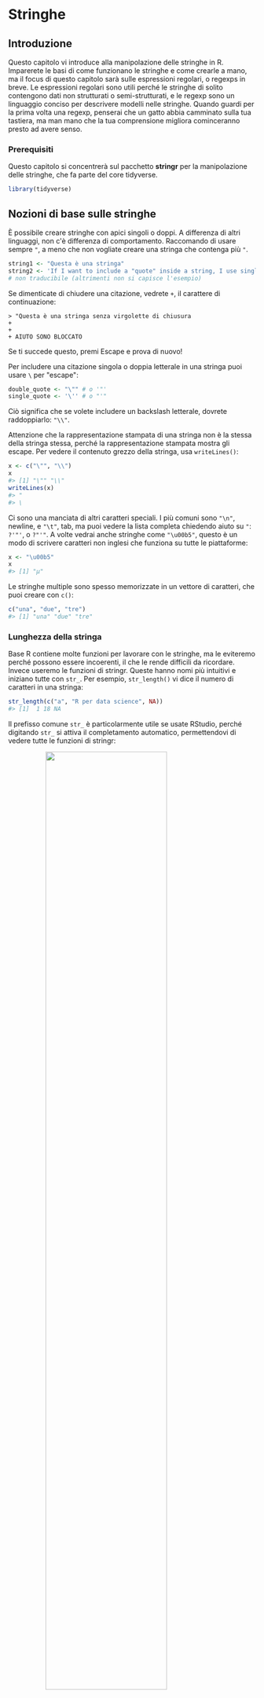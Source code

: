 # Stringhe

## Introduzione

Questo capitolo vi introduce alla manipolazione delle stringhe in R. Imparerete le basi di come funzionano le stringhe e come crearle a mano, ma il focus di questo capitolo sarà sulle espressioni regolari, o regexps in breve. Le espressioni regolari sono utili perché le stringhe di solito contengono dati non strutturati o semi-strutturati, e le regexp sono un linguaggio conciso per descrivere modelli nelle stringhe. Quando guardi per la prima volta una regexp, penserai che un gatto abbia camminato sulla tua tastiera, ma man mano che la tua comprensione migliora cominceranno presto ad avere senso.

### Prerequisiti

Questo capitolo si concentrerà sul pacchetto __stringr__ per la manipolazione delle stringhe, che fa parte del core tidyverse.


```r
library(tidyverse)
```

## Nozioni di base sulle stringhe

È possibile creare stringhe con apici singoli o doppi. A differenza di altri linguaggi, non c'è differenza di comportamento. Raccomando di usare sempre `"`, a meno che non vogliate creare una stringa che contenga più `"`.


```r
string1 <- "Questa è una stringa"
string2 <- 'If I want to include a "quote" inside a string, I use single quotes' 
# non traducibile (altrimenti non si capisce l'esempio)
```

Se dimenticate di chiudere una citazione, vedrete `+`, il carattere di continuazione:

```
> "Questa è una stringa senza virgolette di chiusura
+ 
+ 
+ AIUTO SONO BLOCCATO
```

Se ti succede questo, premi Escape e prova di nuovo!

Per includere una citazione singola o doppia letterale in una stringa puoi usare `\` per "escape":


```r
double_quote <- "\"" # o '"'
single_quote <- '\'' # o "'"
```

Ciò significa che se volete includere un backslash letterale, dovrete raddoppiarlo: `"\\"`.

Attenzione che la rappresentazione stampata di una stringa non è la stessa della stringa stessa, perché la rappresentazione stampata mostra gli escape. Per vedere il contenuto grezzo della stringa, usa `writeLines()`:


```r
x <- c("\"", "\\")
x
#> [1] "\"" "\\"
writeLines(x)
#> "
#> \
```

Ci sono una manciata di altri caratteri speciali. I più comuni sono `"\n"`, newline, e `"\t"`, tab, ma puoi vedere la lista completa chiedendo aiuto su `"`: `?'"'`, o `?"'"`. A volte vedrai anche stringhe come `"\u00b5"`, questo è un modo di scrivere caratteri non inglesi che funziona su tutte le piattaforme:


```r
x <- "\u00b5"
x
#> [1] "µ"
```

Le stringhe multiple sono spesso memorizzate in un vettore di caratteri, che puoi creare con `c()`:


```r
c("una", "due", "tre")
#> [1] "una" "due" "tre"
```

### Lunghezza della stringa

Base R contiene molte funzioni per lavorare con le stringhe, ma le eviteremo perché possono essere incoerenti, il che le rende difficili da ricordare. Invece useremo le funzioni di stringr. Queste hanno nomi più intuitivi e iniziano tutte con `str_`. Per esempio, `str_length()` vi dice il numero di caratteri in una stringa:


```r
str_length(c("a", "R per data science", NA))
#> [1]  1 18 NA
```

Il prefisso comune `str_` è particolarmente utile se usate RStudio, perché digitando `str_` si attiva il completamento automatico, permettendovi di vedere tutte le funzioni di stringr:

<img src="screenshots/stringr-autocomplete.png" width="70%" style="display: block; margin: auto;" />

### Combinazione di stringhe

Per combinare due o più stringhe, usate `str_c()`:


```r
str_c("x", "y")
#> [1] "xy"
str_c("x", "y", "z")
#> [1] "xyz"
```

Usa l'argomento `sep` per controllare come sono separati:


```r
str_c("x", "y", sep = ", ")
#> [1] "x, y"
```

Come molte altre funzioni in R, i valori mancanti sono contagiosi. Se volete stamparli come `"NA"`, usate `str_replace_na()`:


```r
x <- c("abc", NA)
str_c("|-", x, "-|")
#> [1] "|-abc-|" NA
str_c("|-", str_replace_na(x), "-|")
#> [1] "|-abc-|" "|-NA-|"
```

Come mostrato sopra, `str_c()` è vettorializzata, e ricicla automaticamente i vettori più corti alla stessa lunghezza del più lungo:


```r
str_c("prefix-", c("a", "b", "c"), "-suffix")
#> [1] "prefix-a-suffix" "prefix-b-suffix" "prefix-c-suffix"
```

Gli oggetti di lunghezza 0 vengono eliminati silenziosamente. Questo è particolarmente utile insieme a `if`:


```r
name <- "Hadley"
time_of_day <- "morning"
birthday <- FALSE

str_c(
  "Good ", time_of_day, " ", name,
  if (birthday) " and HAPPY BIRTHDAY",
  "."
)
#> [1] "Good morning Hadley."
```

Per far collassare un vettore di stringhe in una singola stringa, usate `collapse`:


```r
str_c(c("x", "y", "z"), collapse = ", ")
#> [1] "x, y, z"
```

### Sottoscrizione di stringhe

Potete estrarre parti di una stringa usando `str_sub()`. Oltre alla stringa, `str_sub()` prende gli argomenti `start` e `end` che danno la posizione (inclusa) della sottostringa:


```r
x <- c("Apple", "Banana", "Pear")
str_sub(x, 1, 3)
#> [1] "App" "Ban" "Pea"
# i numeri negativi contano all'indietro dalla fine
str_sub(x, -3, -1)
#> [1] "ple" "ana" "ear"
```

Si noti che `str_sub()` non fallirà se la stringa è troppo corta: semplicemente restituirà il più possibile:


```r
str_sub("a", 1, 5)
#> [1] "a"
```

Potete anche usare la forma di assegnazione di `str_sub()` per modificare le stringhe:


```r
str_sub(x, 1, 1) <- str_to_lower(str_sub(x, 1, 1))
x
#> [1] "apple"  "banana" "pear"
```

### Locale

Sopra ho usato `str_to_lower()` per cambiare il testo in minuscolo. Puoi anche usare `str_to_upper()` o `str_to_title()`. Tuttavia, cambiare le maiuscole è più complicato di quanto possa sembrare a prima vista, perché lingue diverse hanno regole diverse per cambiare le maiuscole. Puoi scegliere quale insieme di regole usare specificando un locale:


```r
# Il turco ha due "i": con e senza punto, e ha una regola diversa per la loro capitalizzazione:
str_to_upper(c("i", "ı"))
#> [1] "I" "I"
str_to_upper(c("i", "ı"), locale = "tr")
#> [1] "İ" "I"
```

Il locale è specificato come codice di lingua ISO 639, che è un'abbreviazione di due o tre lettere. Se non conosci già il codice della tua lingua, [Wikipedia](https://en.wikipedia.org/wiki/List_of_ISO_639-1_codes) ha una buona lista. Se lasciate vuoto il locale, verrà usato il locale corrente, come fornito dal vostro sistema operativo.

Un'altra importante operazione che è influenzata dal locale è l'ordinamento. Le funzioni di base R `order()` e `sort()` ordinano le stringhe usando il locale corrente. Se volete un comportamento robusto su diversi computer, potreste voler usare `str_sort()` e `str_order()` che prendono un argomento aggiuntivo `locale`:


```r
x <- c("apple", "eggplant", "banana")

str_sort(x, locale = "en")  # English
#> [1] "apple"    "banana"   "eggplant"

str_sort(x, locale = "haw") # Hawaiian
#> [1] "apple"    "eggplant" "banana"
```

### Esercizi

1.  Nel codice che non usa stringr, vedrete spesso `paste()` e `paste0()`.
    Qual è la differenza tra le due funzioni? A quale funzione di stringr sono
    sono equivalenti? In che modo le funzioni differiscono nella gestione di 
    `NA`?
    
1.  Con parole tue, descrivi la differenza tra gli argomenti `sep` e `collapse
    di `str_c()`.

1.  Usate `str_length()` e `str_sub()` per estrarre il carattere centrale da 
    una stringa. Cosa farete se la stringa ha un numero pari di caratteri?

1.  Cosa fa `str_wrap()`? Quando potreste volerlo usare?

1.  Cosa fa `str_trim()`? Qual è l'opposto di `str_trim()`?

1.  Scrivi una funzione che trasformi (per esempio) un vettore `c("a", "b", "c")` in 
    la stringa `a, b, e c``. Pensa attentamente a cosa dovrebbe fare se
    dato un vettore di lunghezza 0, 1, o 2.

## Corrispondenza di schemi con le espressioni regolari

Le espressioni regolari sono un linguaggio molto conciso che permette di descrivere schemi nelle stringhe. Ci vuole un po' di tempo per capirle, ma una volta che le avete capite, le troverete estremamente utili. 

Per imparare le espressioni regolari, useremo `str_view()` e `str_view_all()`. Queste funzioni prendono un vettore di caratteri e un'espressione regolare, e vi mostrano come corrispondono. Inizieremo con espressioni regolari molto semplici e poi gradualmente diventeremo sempre più complicati. Una volta che hai imparato la corrispondenza dei pattern, imparerai come applicare queste idee con varie funzioni di stringr.

### Corrispondenze di base

I pattern più semplici corrispondono a stringhe esatte:


```r
x <- c("apple", "banana", "pear")
str_view(x, "an")
```

```{=html}
<div id="htmlwidget-ac96cb3ee4656e2e9ec3" style="width:960px;height:100%;" class="str_view html-widget"></div>
<script type="application/json" data-for="htmlwidget-ac96cb3ee4656e2e9ec3">{"x":{"html":"<ul>\n  <li>apple<\/li>\n  <li>b<span class='match'>an<\/span>ana<\/li>\n  <li>pear<\/li>\n<\/ul>"},"evals":[],"jsHooks":[]}</script>
```

Il passo successivo in termini di complessità è `.`, che corrisponde a qualsiasi carattere (eccetto un newline):


```r
str_view(x, ".a.")
```

```{=html}
<div id="htmlwidget-e5c8c404fe174e4c81bd" style="width:960px;height:100%;" class="str_view html-widget"></div>
<script type="application/json" data-for="htmlwidget-e5c8c404fe174e4c81bd">{"x":{"html":"<ul>\n  <li>apple<\/li>\n  <li><span class='match'>ban<\/span>ana<\/li>\n  <li>p<span class='match'>ear<\/span><\/li>\n<\/ul>"},"evals":[],"jsHooks":[]}</script>
```

But if "`.`" matches any character, how do you match the character "`.`"? You need to use an "escape" to tell the regular expression you want to match it exactly, not use its special behaviour. Like strings, regexps use the backslash, `\`, to escape special behaviour. So to match an `.`, you need the regexp `\.`. Unfortunately this creates a problem. We use strings to represent regular expressions, and `\` is also used as an escape symbol in strings. So to create the regular expression `\.` we need the string `"\\."`. `


```r
# Per creare l'espressione regolare, abbiamo bisogno di \
dot <- "\\."

# Ma l'espressione stessa ne contiene solo uno:
writeLines(dot)
#> \.

# E questo dice a R di cercare un esplicito .
str_view(c("abc", "a.c", "bef"), "a\\.c")
```

```{=html}
<div id="htmlwidget-ac96cb3ee4656e2e9ec3" style="width:960px;height:100%;" class="str_view html-widget"></div>
<script type="application/json" data-for="htmlwidget-ac96cb3ee4656e2e9ec3">{"x":{"html":"<ul>\n  <li>abc<\/li>\n  <li><span class='match'>a.c<\/span><\/li>\n  <li>bef<\/li>\n<\/ul>"},"evals":[],"jsHooks":[]}</script>
```

Se `\` è usato come carattere di escape nelle espressioni regolari, come si fa a far corrispondere un letterale `\`? Beh, devi fare l'escape, creando l'espressione regolare `\\`. Per creare questa espressione regolare, hai bisogno di usare una stringa, che deve anche fare l'escape di `\`. Questo significa che per far corrispondere un letterale `\` hai bisogno di scrivere `"\\\\"` --- hai bisogno di quattro backslash per corrispondere a uno!


```r
x <- "a\\b"
writeLines(x)
#> a\b

str_view(x, "\\\\")
```

```{=html}
<div id="htmlwidget-febe03efa1a2d8d52a86" style="width:960px;height:100%;" class="str_view html-widget"></div>
<script type="application/json" data-for="htmlwidget-febe03efa1a2d8d52a86">{"x":{"html":"<ul>\n  <li>a<span class='match'>\\<\/span>b<\/li>\n<\/ul>"},"evals":[],"jsHooks":[]}</script>
```

In questo libro, scriverò l'espressione regolare come "\" e le stringhe che rappresentano l'espressione regolare come "\".

#### Esercizi

1.  Spiega perché ognuna di queste stringhe non corrisponde a un'espressione regolare: `\`: `"\"`, `"\\"`, `"\\\"`.

1.  Come faresti a far corrispondere la sequenza `"'\`?

1.  A quali schemi corrisponderà l'espressione regolare  `\..\..\..` ? 
    Come la rappresenteresti come stringa?

### Ancore

Per default, le espressioni regolari corrispondono a qualsiasi parte di una stringa. E' spesso utile _ancorare_ l'espressione regolare in modo che corrisponda all'inizio o alla fine della stringa. Puoi usare:

* `^` per far corrispondere l'inizio della stringa.
* `$` per corrispondere alla fine della stringa.


```r
x <- c("apple", "banana", "pear")
str_view(x, "^a")
```

```{=html}
<div id="htmlwidget-1fb4450895fe099f74a1" style="width:960px;height:100%;" class="str_view html-widget"></div>
<script type="application/json" data-for="htmlwidget-1fb4450895fe099f74a1">{"x":{"html":"<ul>\n  <li><span class='match'>a<\/span>pple<\/li>\n  <li>banana<\/li>\n  <li>pear<\/li>\n<\/ul>"},"evals":[],"jsHooks":[]}</script>
str_view(x, "a$")
```

```{=html}
<div id="htmlwidget-10b3b7155e8045a1b2ad" style="width:960px;height:100%;" class="str_view html-widget"></div>
<script type="application/json" data-for="htmlwidget-10b3b7155e8045a1b2ad">{"x":{"html":"<ul>\n  <li>apple<\/li>\n  <li>banan<span class='match'>a<\/span><\/li>\n  <li>pear<\/li>\n<\/ul>"},"evals":[],"jsHooks":[]}</script>
```

Per ricordare quale sia, provate questo mnemonico che ho imparato da [Evan Misshula](https://twitter.com/emisshula/status/323863393167613953): se iniziate con power (`^`), finite con money (`$`).

Per forzare un'espressione regolare a corrispondere solo ad una stringa completa, ancorala con entrambi `^` e `$`:


```r
x <- c("apple pie", "apple", "apple cake")
str_view(x, "apple")
```

```{=html}
<div id="htmlwidget-4018eef1a407a0df6b52" style="width:960px;height:100%;" class="str_view html-widget"></div>
<script type="application/json" data-for="htmlwidget-4018eef1a407a0df6b52">{"x":{"html":"<ul>\n  <li><span class='match'>apple<\/span> pie<\/li>\n  <li><span class='match'>apple<\/span><\/li>\n  <li><span class='match'>apple<\/span> cake<\/li>\n<\/ul>"},"evals":[],"jsHooks":[]}</script>
str_view(x, "^apple$")
```

```{=html}
<div id="htmlwidget-5b1b2f4ad92281566982" style="width:960px;height:100%;" class="str_view html-widget"></div>
<script type="application/json" data-for="htmlwidget-5b1b2f4ad92281566982">{"x":{"html":"<ul>\n  <li>apple pie<\/li>\n  <li><span class='match'>apple<\/span><\/li>\n  <li>apple cake<\/li>\n<\/ul>"},"evals":[],"jsHooks":[]}</script>
```

Potete anche abbinare il confine tra le parole con `\b`. Non lo uso spesso in R, ma a volte lo uso quando faccio una ricerca in RStudio quando voglio trovare il nome di una funzione che è un componente di altre funzioni. Per esempio, cercherò `\bsum\b` per evitare di abbinare `summarise`, `summary`, `rowsum` e così via.

#### Esercizi

1.  Come faresti ad abbinare la stringa letterale `"$^$"`?

1.  Dato il corpus di parole comuni in `stringr::words`, create espressioni regolari
    espressioni regolari che trovino tutte le parole che:
    
    1. Inizia con "y".
    1.  Finisce con "x".
    1. Sono esattamente tre lettere. (Non barare usando `str_length()`!)
    1. Hanno sette o più lettere.

    Poiché questa lista è lunga, potresti voler usare l'argomento `match` a
    `str_view()` per mostrare solo le parole corrispondenti o non corrispondenti.

### Classi di caratteri e alternative

Ci sono un certo numero di modelli speciali che corrispondono a più di un carattere. Hai già visto `.`, che corrisponde a qualsiasi carattere a parte un newline. Ci sono altri quattro utili strumenti:

* `\d`: corrisponde a qualsiasi cifra.
* `\s`: corrisponde a qualsiasi spazio bianco (es. spazio, tabulazione, newline).
* `[abc]`: corrisponde ad a, b, o c.
* `[^abc]`: corrisponde a qualsiasi cosa tranne a, b, o c.

Ricorda, per creare un'espressione regolare che contenga `\d` o `\s`, dovrai fare l'escape del `\d` per la stringa, quindi digiterai `"\\d"` o `"\\s"`.

Una classe di caratteri contenente un singolo carattere è una buona alternativa alle escape di backslash quando vuoi includere un singolo metacarattere in una regex. Molte persone lo trovano più leggibile.


```r
# Cerca un carattere letterale che normalmente ha un significato speciale in una regex
str_view(c("abc", "a.c", "a*c", "a c"), "a[.]c")
```

```{=html}
<div id="htmlwidget-e5c8c404fe174e4c81bd" style="width:960px;height:100%;" class="str_view html-widget"></div>
<script type="application/json" data-for="htmlwidget-e5c8c404fe174e4c81bd">{"x":{"html":"<ul>\n  <li>abc<\/li>\n  <li><span class='match'>a.c<\/span><\/li>\n  <li>a*c<\/li>\n  <li>a c<\/li>\n<\/ul>"},"evals":[],"jsHooks":[]}</script>
str_view(c("abc", "a.c", "a*c", "a c"), ".[*]c")
```

```{=html}
<div id="htmlwidget-36aa3d2a04d42bbc2145" style="width:960px;height:100%;" class="str_view html-widget"></div>
<script type="application/json" data-for="htmlwidget-36aa3d2a04d42bbc2145">{"x":{"html":"<ul>\n  <li>abc<\/li>\n  <li>a.c<\/li>\n  <li><span class='match'>a*c<\/span><\/li>\n  <li>a c<\/li>\n<\/ul>"},"evals":[],"jsHooks":[]}</script>
str_view(c("abc", "a.c", "a*c", "a c"), "a[ ]")
```

```{=html}
<div id="htmlwidget-febe03efa1a2d8d52a86" style="width:960px;height:100%;" class="str_view html-widget"></div>
<script type="application/json" data-for="htmlwidget-febe03efa1a2d8d52a86">{"x":{"html":"<ul>\n  <li>abc<\/li>\n  <li>a.c<\/li>\n  <li>a*c<\/li>\n  <li><span class='match'>a <\/span>c<\/li>\n<\/ul>"},"evals":[],"jsHooks":[]}</script>
```

Questo funziona per la maggior parte (ma non per tutti) i metacaratteri regex: `$` `.` `|` `?` `*` `+` `(` `)` `[` `{`. Sfortunatamente, alcuni caratteri hanno un significato speciale anche all'interno di una classe di caratteri e devono essere gestiti con escape di backslash: `]` `\` `^` e `-`.

Puoi usare _alternation_ per scegliere tra uno o più schemi alternativi. Per esempio, `abc|d..f` corrisponderà sia a '"abc"', sia a `"deaf"`. Nota che la precedenza per `|` è bassa, così che `abc|xyz`` corrisponde a `abc` o `xyz`, non a `abcyz` o `abxyz`. Come con le espressioni matematiche, se la precedenza dovesse confondere, usate le parentesi per rendere chiaro ciò che volete:


```r
str_view(c("grey", "gray"), "gr(e|a)y")
```

```{=html}
<div id="htmlwidget-72cbf064100ce560a04c" style="width:960px;height:100%;" class="str_view html-widget"></div>
<script type="application/json" data-for="htmlwidget-72cbf064100ce560a04c">{"x":{"html":"<ul>\n  <li><span class='match'>grey<\/span><\/li>\n  <li><span class='match'>gray<\/span><\/li>\n<\/ul>"},"evals":[],"jsHooks":[]}</script>
```

#### Esercizi

1.  Creare espressioni regolari per trovare tutte le parole che:

    1. Inizia con una vocale.

    1. 2. Che contengono solo consonanti. (Suggerimento: pensare di abbinare 
       "non" vocali).

    1. Finiscono con `ed`, ma non con `eed`.
    
    1. Termina con `ing` o `ise`.
    
1.  Verificare empiricamente la regola "i prima di e tranne dopo c".

1.  La "q" è sempre seguita da una "u"?

1.  Scrivi un'espressione regolare che corrisponda ad una parola se è probabilmente scritta
    in inglese britannico e non in inglese americano.

1.  Crea un'espressione regolare che corrisponda ai numeri di telefono come comunemente
    scritto nel tuo paese.

### Ripetizione

Il prossimo passo in termini di potenza coinvolge il controllo di quante volte un pattern corrisponde:

* `?`: 0 o 1
* `+`: 1 o più
* `*`: 0 o più


```r
x <- "1888 è l'anno più lungo in numeri romani: MDCCCLXXXVIII"
str_view(x, "CC?")
```

```{=html}
<div id="htmlwidget-1fb4450895fe099f74a1" style="width:960px;height:100%;" class="str_view html-widget"></div>
<script type="application/json" data-for="htmlwidget-1fb4450895fe099f74a1">{"x":{"html":"<ul>\n  <li>1888 è l'anno più lungo in numeri romani: MD<span class='match'>CC<\/span>CLXXXVIII<\/li>\n<\/ul>"},"evals":[],"jsHooks":[]}</script>
str_view(x, "CC+")
```

```{=html}
<div id="htmlwidget-10b3b7155e8045a1b2ad" style="width:960px;height:100%;" class="str_view html-widget"></div>
<script type="application/json" data-for="htmlwidget-10b3b7155e8045a1b2ad">{"x":{"html":"<ul>\n  <li>1888 è l'anno più lungo in numeri romani: MD<span class='match'>CCC<\/span>LXXXVIII<\/li>\n<\/ul>"},"evals":[],"jsHooks":[]}</script>
str_view(x, 'C[LX]+')
```

```{=html}
<div id="htmlwidget-4018eef1a407a0df6b52" style="width:960px;height:100%;" class="str_view html-widget"></div>
<script type="application/json" data-for="htmlwidget-4018eef1a407a0df6b52">{"x":{"html":"<ul>\n  <li>1888 è l'anno più lungo in numeri romani: MDCC<span class='match'>CLXXX<\/span>VIII<\/li>\n<\/ul>"},"evals":[],"jsHooks":[]}</script>
```

Notate che la precedenza di questi operatori è alta, quindi potete scrivere: `colou?r` per abbinare sia l'ortografia americana che quella britannica. Ciò significa che la maggior parte degli usi avrà bisogno di parentesi, come `bana(na)+`.

Puoi anche specificare il numero di corrispondenze in modo preciso:

* `{n}`: esattamente n
* `{n,}`: n o più
* `{,m}`: al massimo m
* `{n,m}`: tra n e m


```r
str_view(x, "C{2}")
```

```{=html}
<div id="htmlwidget-28515d92cb327f90c9eb" style="width:960px;height:100%;" class="str_view html-widget"></div>
<script type="application/json" data-for="htmlwidget-28515d92cb327f90c9eb">{"x":{"html":"<ul>\n  <li>1888 is the longest year in Roman numerals: MD<span class='match'>CC<\/span>CLXXXVIII<\/li>\n<\/ul>"},"evals":[],"jsHooks":[]}</script>
str_view(x, "C{2,}")
```

```{=html}
<div id="htmlwidget-0caf26d4e3c00206b0c5" style="width:960px;height:100%;" class="str_view html-widget"></div>
<script type="application/json" data-for="htmlwidget-0caf26d4e3c00206b0c5">{"x":{"html":"<ul>\n  <li>1888 is the longest year in Roman numerals: MD<span class='match'>CCC<\/span>LXXXVIII<\/li>\n<\/ul>"},"evals":[],"jsHooks":[]}</script>
str_view(x, "C{2,3}")
```

```{=html}
<div id="htmlwidget-da0b268a2927f570ebf3" style="width:960px;height:100%;" class="str_view html-widget"></div>
<script type="application/json" data-for="htmlwidget-da0b268a2927f570ebf3">{"x":{"html":"<ul>\n  <li>1888 is the longest year in Roman numerals: MD<span class='match'>CCC<\/span>LXXXVIII<\/li>\n<\/ul>"},"evals":[],"jsHooks":[]}</script>
```

Per default queste corrispondenze sono "avide": corrisponderanno alla stringa più lunga possibile. Potete renderle "pigre", facendo corrispondere la stringa più corta possibile mettendo un `?` dopo di esse. Questa è una caratteristica avanzata delle espressioni regolari, ma è utile sapere che esiste:


```r
str_view(x, 'C{2,3}?')
```

```{=html}
<div id="htmlwidget-0ed12bb554391c49c2e3" style="width:960px;height:100%;" class="str_view html-widget"></div>
<script type="application/json" data-for="htmlwidget-0ed12bb554391c49c2e3">{"x":{"html":"<ul>\n  <li>1888 is the longest year in Roman numerals: MD<span class='match'>CC<\/span>CLXXXVIII<\/li>\n<\/ul>"},"evals":[],"jsHooks":[]}</script>
str_view(x, 'C[LX]+?')
```

```{=html}
<div id="htmlwidget-ec658d41f8c4f2d124e9" style="width:960px;height:100%;" class="str_view html-widget"></div>
<script type="application/json" data-for="htmlwidget-ec658d41f8c4f2d124e9">{"x":{"html":"<ul>\n  <li>1888 is the longest year in Roman numerals: MDCC<span class='match'>CL<\/span>XXXVIII<\/li>\n<\/ul>"},"evals":[],"jsHooks":[]}</script>
```

#### Esercizi

1.  Descrivi gli equivalenti di `?`, `+`, `*` in forma `{m,n}`.

1.  Descrivi a parole a cosa corrispondono queste espressioni regolari:
    (leggi attentamente per vedere se sto usando un'espressione regolare o una stringa che definisce un'espressione regolare).
    che definisce un'espressione regolare).

    1. `^.*$`
    1. `"\\{.+\\}"`
    1. 1. "4" - "2" - "2
    1. `"\\\\{4}"`

1.  Creare espressioni regolari per trovare tutte le parole che:

    1. Iniziano con tre consonanti.
    1. 2. Hanno tre o più vocali in fila.
    1. Avere due o più coppie vocale-consonante in fila.

1.  Risolvi i cruciverba regexp per principianti su
    <https://regexcrossword.com/challenges/beginner>.

### Raggruppamento e backreferences

Prima hai imparato a conoscere le parentesi come un modo per disambiguare espressioni complesse. Le parentesi creano anche un gruppo di cattura _numerato_ (numero 1, 2 ecc.). Un gruppo di cattura memorizza _la parte di stringa_ a cui corrisponde la parte dell'espressione regolare all'interno delle parentesi. Si può fare riferimento allo stesso testo precedentemente trovato da un gruppo di cattura con _backreferences_, come ``1`, ``2`` ecc. Per esempio, la seguente espressione regolare trova tutti i frutti che hanno una coppia di lettere ripetute.


```r
str_view(fruit, "(..)\\1", match = TRUE)
```

```{=html}
<div id="htmlwidget-6b83523733b890d61edc" style="width:960px;height:100%;" class="str_view html-widget"></div>
<script type="application/json" data-for="htmlwidget-6b83523733b890d61edc">{"x":{"html":"<ul>\n  <li>b<span class='match'>anan<\/span>a<\/li>\n  <li><span class='match'>coco<\/span>nut<\/li>\n  <li><span class='match'>cucu<\/span>mber<\/li>\n  <li><span class='match'>juju<\/span>be<\/li>\n  <li><span class='match'>papa<\/span>ya<\/li>\n  <li>s<span class='match'>alal<\/span> berry<\/li>\n<\/ul>"},"evals":[],"jsHooks":[]}</script>
```

(A breve, vedrete anche come sono utili insieme a `str_match()`.)

#### Esercizi

1.  Descrivete, a parole, a cosa corrispondono queste espressioni:

    1. `(.)\1\1`
    1. `"(.)(.)\\2\\1"`
    1. `(..)\1`
    1. `"(.).\\1.\\1"`
    1. `"(.)(.)(.).*\\3\\2\\1"`

1.  Costruire espressioni regolari per far corrispondere parole che:

    1. Iniziano e finiscono con lo stesso carattere.
    
    1. 2. Contengono una coppia di lettere ripetute
       (es. "church" contiene "ch" ripetuto due volte).
    
    1. Contiene una lettera ripetuta in almeno tre punti
       (es. "eleven" contiene tre "e").

## Strumenti

Ora che avete imparato le basi delle espressioni regolari, è il momento di imparare come applicarle ai problemi reali. In questa sezione imparerete una vasta gamma di funzioni di stringr che vi permettono di:

* Determinare quali stringhe corrispondono ad uno schema.
* Trovare le posizioni delle corrispondenze.
* Estrarre il contenuto delle corrispondenze.
* Sostituire le corrispondenze con nuovi valori.
* Dividere una stringa sulla base di una corrispondenza.

Una parola di cautela prima di continuare: poiché le espressioni regolari sono così potenti, è facile provare a risolvere ogni problema con una singola espressione regolare. Nelle parole di Jamie Zawinski:

> Alcune persone, di fronte ad un problema pensano: "Lo so, userò le espressioni regolari". Ora hanno due problemi. 

Come racconto ammonitore, guardate questa espressione regolare che controlla se un indirizzo email è valido:

```
(?:(?:\r\n)?[ \t])*(?:(?:(?:[^()<>@,;:\\".\[\] \000-\031]+(?:(?:(?:\r\n)?[ \t]
)+|\Z|(?=[\["()<>@,;:\\".\[\]]))|"(?:[^\"\r\\]|\\.|(?:(?:\r\n)?[ \t]))*"(?:(?:
\r\n)?[ \t])*)(?:\.(?:(?:\r\n)?[ \t])*(?:[^()<>@,;:\\".\[\] \000-\031]+(?:(?:(
?:\r\n)?[ \t])+|\Z|(?=[\["()<>@,;:\\".\[\]]))|"(?:[^\"\r\\]|\\.|(?:(?:\r\n)?[ 
\t]))*"(?:(?:\r\n)?[ \t])*))*@(?:(?:\r\n)?[ \t])*(?:[^()<>@,;:\\".\[\] \000-\0
31]+(?:(?:(?:\r\n)?[ \t])+|\Z|(?=[\["()<>@,;:\\".\[\]]))|\[([^\[\]\r\\]|\\.)*\
](?:(?:\r\n)?[ \t])*)(?:\.(?:(?:\r\n)?[ \t])*(?:[^()<>@,;:\\".\[\] \000-\031]+
(?:(?:(?:\r\n)?[ \t])+|\Z|(?=[\["()<>@,;:\\".\[\]]))|\[([^\[\]\r\\]|\\.)*\](?:
(?:\r\n)?[ \t])*))*|(?:[^()<>@,;:\\".\[\] \000-\031]+(?:(?:(?:\r\n)?[ \t])+|\Z
|(?=[\["()<>@,;:\\".\[\]]))|"(?:[^\"\r\\]|\\.|(?:(?:\r\n)?[ \t]))*"(?:(?:\r\n)
?[ \t])*)*\<(?:(?:\r\n)?[ \t])*(?:@(?:[^()<>@,;:\\".\[\] \000-\031]+(?:(?:(?:\
r\n)?[ \t])+|\Z|(?=[\["()<>@,;:\\".\[\]]))|\[([^\[\]\r\\]|\\.)*\](?:(?:\r\n)?[
 \t])*)(?:\.(?:(?:\r\n)?[ \t])*(?:[^()<>@,;:\\".\[\] \000-\031]+(?:(?:(?:\r\n)
?[ \t])+|\Z|(?=[\["()<>@,;:\\".\[\]]))|\[([^\[\]\r\\]|\\.)*\](?:(?:\r\n)?[ \t]
)*))*(?:,@(?:(?:\r\n)?[ \t])*(?:[^()<>@,;:\\".\[\] \000-\031]+(?:(?:(?:\r\n)?[
 \t])+|\Z|(?=[\["()<>@,;:\\".\[\]]))|\[([^\[\]\r\\]|\\.)*\](?:(?:\r\n)?[ \t])*
)(?:\.(?:(?:\r\n)?[ \t])*(?:[^()<>@,;:\\".\[\] \000-\031]+(?:(?:(?:\r\n)?[ \t]
)+|\Z|(?=[\["()<>@,;:\\".\[\]]))|\[([^\[\]\r\\]|\\.)*\](?:(?:\r\n)?[ \t])*))*)
*:(?:(?:\r\n)?[ \t])*)?(?:[^()<>@,;:\\".\[\] \000-\031]+(?:(?:(?:\r\n)?[ \t])+
|\Z|(?=[\["()<>@,;:\\".\[\]]))|"(?:[^\"\r\\]|\\.|(?:(?:\r\n)?[ \t]))*"(?:(?:\r
\n)?[ \t])*)(?:\.(?:(?:\r\n)?[ \t])*(?:[^()<>@,;:\\".\[\] \000-\031]+(?:(?:(?:
\r\n)?[ \t])+|\Z|(?=[\["()<>@,;:\\".\[\]]))|"(?:[^\"\r\\]|\\.|(?:(?:\r\n)?[ \t
]))*"(?:(?:\r\n)?[ \t])*))*@(?:(?:\r\n)?[ \t])*(?:[^()<>@,;:\\".\[\] \000-\031
]+(?:(?:(?:\r\n)?[ \t])+|\Z|(?=[\["()<>@,;:\\".\[\]]))|\[([^\[\]\r\\]|\\.)*\](
?:(?:\r\n)?[ \t])*)(?:\.(?:(?:\r\n)?[ \t])*(?:[^()<>@,;:\\".\[\] \000-\031]+(?
:(?:(?:\r\n)?[ \t])+|\Z|(?=[\["()<>@,;:\\".\[\]]))|\[([^\[\]\r\\]|\\.)*\](?:(?
:\r\n)?[ \t])*))*\>(?:(?:\r\n)?[ \t])*)|(?:[^()<>@,;:\\".\[\] \000-\031]+(?:(?
:(?:\r\n)?[ \t])+|\Z|(?=[\["()<>@,;:\\".\[\]]))|"(?:[^\"\r\\]|\\.|(?:(?:\r\n)?
[ \t]))*"(?:(?:\r\n)?[ \t])*)*:(?:(?:\r\n)?[ \t])*(?:(?:(?:[^()<>@,;:\\".\[\] 
\000-\031]+(?:(?:(?:\r\n)?[ \t])+|\Z|(?=[\["()<>@,;:\\".\[\]]))|"(?:[^\"\r\\]|
\\.|(?:(?:\r\n)?[ \t]))*"(?:(?:\r\n)?[ \t])*)(?:\.(?:(?:\r\n)?[ \t])*(?:[^()<>
@,;:\\".\[\] \000-\031]+(?:(?:(?:\r\n)?[ \t])+|\Z|(?=[\["()<>@,;:\\".\[\]]))|"
(?:[^\"\r\\]|\\.|(?:(?:\r\n)?[ \t]))*"(?:(?:\r\n)?[ \t])*))*@(?:(?:\r\n)?[ \t]
)*(?:[^()<>@,;:\\".\[\] \000-\031]+(?:(?:(?:\r\n)?[ \t])+|\Z|(?=[\["()<>@,;:\\
".\[\]]))|\[([^\[\]\r\\]|\\.)*\](?:(?:\r\n)?[ \t])*)(?:\.(?:(?:\r\n)?[ \t])*(?
:[^()<>@,;:\\".\[\] \000-\031]+(?:(?:(?:\r\n)?[ \t])+|\Z|(?=[\["()<>@,;:\\".\[
\]]))|\[([^\[\]\r\\]|\\.)*\](?:(?:\r\n)?[ \t])*))*|(?:[^()<>@,;:\\".\[\] \000-
\031]+(?:(?:(?:\r\n)?[ \t])+|\Z|(?=[\["()<>@,;:\\".\[\]]))|"(?:[^\"\r\\]|\\.|(
?:(?:\r\n)?[ \t]))*"(?:(?:\r\n)?[ \t])*)*\<(?:(?:\r\n)?[ \t])*(?:@(?:[^()<>@,;
:\\".\[\] \000-\031]+(?:(?:(?:\r\n)?[ \t])+|\Z|(?=[\["()<>@,;:\\".\[\]]))|\[([
^\[\]\r\\]|\\.)*\](?:(?:\r\n)?[ \t])*)(?:\.(?:(?:\r\n)?[ \t])*(?:[^()<>@,;:\\"
.\[\] \000-\031]+(?:(?:(?:\r\n)?[ \t])+|\Z|(?=[\["()<>@,;:\\".\[\]]))|\[([^\[\
]\r\\]|\\.)*\](?:(?:\r\n)?[ \t])*))*(?:,@(?:(?:\r\n)?[ \t])*(?:[^()<>@,;:\\".\
[\] \000-\031]+(?:(?:(?:\r\n)?[ \t])+|\Z|(?=[\["()<>@,;:\\".\[\]]))|\[([^\[\]\
r\\]|\\.)*\](?:(?:\r\n)?[ \t])*)(?:\.(?:(?:\r\n)?[ \t])*(?:[^()<>@,;:\\".\[\] 
\000-\031]+(?:(?:(?:\r\n)?[ \t])+|\Z|(?=[\["()<>@,;:\\".\[\]]))|\[([^\[\]\r\\]
|\\.)*\](?:(?:\r\n)?[ \t])*))*)*:(?:(?:\r\n)?[ \t])*)?(?:[^()<>@,;:\\".\[\] \0
00-\031]+(?:(?:(?:\r\n)?[ \t])+|\Z|(?=[\["()<>@,;:\\".\[\]]))|"(?:[^\"\r\\]|\\
.|(?:(?:\r\n)?[ \t]))*"(?:(?:\r\n)?[ \t])*)(?:\.(?:(?:\r\n)?[ \t])*(?:[^()<>@,
;:\\".\[\] \000-\031]+(?:(?:(?:\r\n)?[ \t])+|\Z|(?=[\["()<>@,;:\\".\[\]]))|"(?
:[^\"\r\\]|\\.|(?:(?:\r\n)?[ \t]))*"(?:(?:\r\n)?[ \t])*))*@(?:(?:\r\n)?[ \t])*
(?:[^()<>@,;:\\".\[\] \000-\031]+(?:(?:(?:\r\n)?[ \t])+|\Z|(?=[\["()<>@,;:\\".
\[\]]))|\[([^\[\]\r\\]|\\.)*\](?:(?:\r\n)?[ \t])*)(?:\.(?:(?:\r\n)?[ \t])*(?:[
^()<>@,;:\\".\[\] \000-\031]+(?:(?:(?:\r\n)?[ \t])+|\Z|(?=[\["()<>@,;:\\".\[\]
]))|\[([^\[\]\r\\]|\\.)*\](?:(?:\r\n)?[ \t])*))*\>(?:(?:\r\n)?[ \t])*)(?:,\s*(
?:(?:[^()<>@,;:\\".\[\] \000-\031]+(?:(?:(?:\r\n)?[ \t])+|\Z|(?=[\["()<>@,;:\\
".\[\]]))|"(?:[^\"\r\\]|\\.|(?:(?:\r\n)?[ \t]))*"(?:(?:\r\n)?[ \t])*)(?:\.(?:(
?:\r\n)?[ \t])*(?:[^()<>@,;:\\".\[\] \000-\031]+(?:(?:(?:\r\n)?[ \t])+|\Z|(?=[
\["()<>@,;:\\".\[\]]))|"(?:[^\"\r\\]|\\.|(?:(?:\r\n)?[ \t]))*"(?:(?:\r\n)?[ \t
])*))*@(?:(?:\r\n)?[ \t])*(?:[^()<>@,;:\\".\[\] \000-\031]+(?:(?:(?:\r\n)?[ \t
])+|\Z|(?=[\["()<>@,;:\\".\[\]]))|\[([^\[\]\r\\]|\\.)*\](?:(?:\r\n)?[ \t])*)(?
:\.(?:(?:\r\n)?[ \t])*(?:[^()<>@,;:\\".\[\] \000-\031]+(?:(?:(?:\r\n)?[ \t])+|
\Z|(?=[\["()<>@,;:\\".\[\]]))|\[([^\[\]\r\\]|\\.)*\](?:(?:\r\n)?[ \t])*))*|(?:
[^()<>@,;:\\".\[\] \000-\031]+(?:(?:(?:\r\n)?[ \t])+|\Z|(?=[\["()<>@,;:\\".\[\
]]))|"(?:[^\"\r\\]|\\.|(?:(?:\r\n)?[ \t]))*"(?:(?:\r\n)?[ \t])*)*\<(?:(?:\r\n)
?[ \t])*(?:@(?:[^()<>@,;:\\".\[\] \000-\031]+(?:(?:(?:\r\n)?[ \t])+|\Z|(?=[\["
()<>@,;:\\".\[\]]))|\[([^\[\]\r\\]|\\.)*\](?:(?:\r\n)?[ \t])*)(?:\.(?:(?:\r\n)
?[ \t])*(?:[^()<>@,;:\\".\[\] \000-\031]+(?:(?:(?:\r\n)?[ \t])+|\Z|(?=[\["()<>
@,;:\\".\[\]]))|\[([^\[\]\r\\]|\\.)*\](?:(?:\r\n)?[ \t])*))*(?:,@(?:(?:\r\n)?[
 \t])*(?:[^()<>@,;:\\".\[\] \000-\031]+(?:(?:(?:\r\n)?[ \t])+|\Z|(?=[\["()<>@,
;:\\".\[\]]))|\[([^\[\]\r\\]|\\.)*\](?:(?:\r\n)?[ \t])*)(?:\.(?:(?:\r\n)?[ \t]
)*(?:[^()<>@,;:\\".\[\] \000-\031]+(?:(?:(?:\r\n)?[ \t])+|\Z|(?=[\["()<>@,;:\\
".\[\]]))|\[([^\[\]\r\\]|\\.)*\](?:(?:\r\n)?[ \t])*))*)*:(?:(?:\r\n)?[ \t])*)?
(?:[^()<>@,;:\\".\[\] \000-\031]+(?:(?:(?:\r\n)?[ \t])+|\Z|(?=[\["()<>@,;:\\".
\[\]]))|"(?:[^\"\r\\]|\\.|(?:(?:\r\n)?[ \t]))*"(?:(?:\r\n)?[ \t])*)(?:\.(?:(?:
\r\n)?[ \t])*(?:[^()<>@,;:\\".\[\] \000-\031]+(?:(?:(?:\r\n)?[ \t])+|\Z|(?=[\[
"()<>@,;:\\".\[\]]))|"(?:[^\"\r\\]|\\.|(?:(?:\r\n)?[ \t]))*"(?:(?:\r\n)?[ \t])
*))*@(?:(?:\r\n)?[ \t])*(?:[^()<>@,;:\\".\[\] \000-\031]+(?:(?:(?:\r\n)?[ \t])
+|\Z|(?=[\["()<>@,;:\\".\[\]]))|\[([^\[\]\r\\]|\\.)*\](?:(?:\r\n)?[ \t])*)(?:\
.(?:(?:\r\n)?[ \t])*(?:[^()<>@,;:\\".\[\] \000-\031]+(?:(?:(?:\r\n)?[ \t])+|\Z
|(?=[\["()<>@,;:\\".\[\]]))|\[([^\[\]\r\\]|\\.)*\](?:(?:\r\n)?[ \t])*))*\>(?:(
?:\r\n)?[ \t])*))*)?;\s*)
```

Questo è un esempio un po' patologico (perché gli indirizzi e-mail sono in realtà sorprendentemente complessi), ma è usato nel codice reale. Vedi la discussione su stackoverflow a <http://stackoverflow.com/a/201378> per maggiori dettagli.

Non dimenticate che siete in un linguaggio di programmazione e avete altri strumenti a vostra disposizione. Invece di creare un'espressione regolare complessa, spesso è più facile scrivere una serie di regexp più semplici. Se vi bloccate cercando di creare una singola espressione regolare che risolva il vostro problema, fate un passo indietro e pensate se potete suddividere il problema in pezzi più piccoli, risolvendo ogni sfida prima di passare a quella successiva.

### Rilevare le corrispondenze

Per determinare se un vettore di caratteri corrisponde ad un pattern, usate `str_detect()`. Restituisce un vettore logico della stessa lunghezza dell'input:


```r
x <- c("apple", "banana", "pear")
str_detect(x, "e")
#> [1]  TRUE FALSE  TRUE
```

Ricordate che quando usate un vettore logico in un contesto numerico, `FALSE` diventa 0 e `TRUE` diventa 1. Questo rende `sum()` e `mean()` utili se volete rispondere a domande sulle corrispondenze in un vettore più grande:


```r
# Quante parole comuni iniziano con la t?
sum(str_detect(words, "^t"))
#> [1] 65
# Quale proporzione di parole comuni finisce con una vocale?
mean(str_detect(words, "[aeiou]$"))
#> [1] 0.2765306
```

Quando si hanno condizioni logiche complesse (ad es. corrisponde a o b ma non c a meno che d) è spesso più facile combinare più chiamate `str_detect()` con operatori logici, piuttosto che cercare di creare una singola espressione regolare. Per esempio, ecco due modi per trovare tutte le parole che non contengono alcuna vocale:


```r
# Trova tutte le parole che contengono almeno una vocale e nega
no_vowels_1 <- !str_detect(words, "[aeiou]")
# Trova tutte le parole composte solo da consonanti (non vocali)
no_vowels_2 <- str_detect(words, "^[^aeiou]+$")
identical(no_vowels_1, no_vowels_2)
#> [1] TRUE
```

I risultati sono identici, ma penso che il primo approccio sia significativamente più facile da capire. Se la vostra espressione regolare diventa troppo complicata, provate a scomporla in pezzi più piccoli, dando ad ogni pezzo un nome, e poi combinando i pezzi con operazioni logiche.

Un uso comune di `str_detect()` è quello di selezionare gli elementi che corrispondono ad un pattern. Potete farlo con il sottoinsieme logico o con il comodo wrapper `str_subset()`:


```r
words[str_detect(words, "x$")]
#> [1] "box" "sex" "six" "tax"
str_subset(words, "x$")
#> [1] "box" "sex" "six" "tax"
```

Tipicamente, però, le vostre stringhe saranno una colonna di un frame di dati, e vorrete invece usare filter:


```r
df <- tibble(
  word = words, 
  i = seq_along(word)
)
df %>% 
  filter(str_detect(word, "x$"))
#> # A tibble: 4 × 2
#>   word      i
#>   <chr> <int>
#> 1 box     108
#> 2 sex     747
#> 3 six     772
#> 4 tax     841
```


Una variazione di `str_detect()` è `str_count()`: piuttosto che un semplice sì o no, vi dice quante corrispondenze ci sono in una stringa:

```r
x <- c("apple", "banana", "pear")
str_count(x, "a")
#> [1] 1 3 1

# In media, quante vocali per parola?
mean(str_count(words, "[aeiou]"))
#> [1] 1.991837
```

È naturale usare `str_count()` con `mutate()`:


```r
df %>% 
  mutate(
    vowels = str_count(word, "[aeiou]"),
    consonants = str_count(word, "[^aeiou]")
  )
#> # A tibble: 980 × 4
#>   word         i vowels consonants
#>   <chr>    <int>  <int>      <int>
#> 1 a            1      1          0
#> 2 able         2      2          2
#> 3 about        3      3          2
#> 4 absolute     4      4          4
#> 5 accept       5      2          4
#> 6 account      6      3          4
#> # … with 974 more rows
```

Notate che le corrispondenze non si sovrappongono mai. Per esempio, in `"abababa"`, quante volte corrisponderà il pattern `"aba"`? Le espressioni regolari dicono due, non tre:


```r
str_count("abababa", "aba")
#> [1] 2
str_view_all("abababa", "aba")
```

```{=html}
<div id="htmlwidget-b3f7c917b6c8ff580948" style="width:960px;height:100%;" class="str_view html-widget"></div>
<script type="application/json" data-for="htmlwidget-b3f7c917b6c8ff580948">{"x":{"html":"<ul>\n  <li><span class='match'>aba<\/span>b<span class='match'>aba<\/span><\/li>\n<\/ul>"},"evals":[],"jsHooks":[]}</script>
```

Notate l'uso di `str_view_all()`. Come imparerete a breve, molte funzioni di stringr sono in coppia: una funzione lavora con una singola corrispondenza, e l'altra lavora con tutte le corrispondenze. La seconda funzione avrà il suffisso `_all`.

#### Esercizi

1.  Per ciascuna delle seguenti sfide, prova a risolverla usando sia una singola
    espressione regolare che una combinazione di chiamate multiple `str_detect()`.
    
    1.  Trova tutte le parole che iniziano o finiscono con `x`.
    
    1.  Trova tutte le parole che iniziano con una vocale e finiscono con una consonante.
    
    1.  Ci sono parole che contengono almeno una di ogni diversa
        vocale?

1.  Quale parola ha il maggior numero di vocali? Quale parola ha la più alta
    proporzione di vocali? (Suggerimento: qual è il denominatore?)

### Estrarre le corrispondenze

Per estrarre il testo effettivo di una corrispondenza, usa `str_extract()`. Per mostrarlo, avremo bisogno di un esempio più complicato. Userò le [frasi di Harvard](https://en.wikipedia.org/wiki/Harvard_sentences), che sono state progettate per testare i sistemi VOIP, ma sono anche utili per fare pratica con le regexp. Queste sono fornite in `stringr::sentences`:


```r
length(sentences)
#> [1] 720
head(sentences)
#> [1] "The birch canoe slid on the smooth planks." 
#> [2] "Glue the sheet to the dark blue background."
#> [3] "It's easy to tell the depth of a well."     
#> [4] "These days a chicken leg is a rare dish."   
#> [5] "Rice is often served in round bowls."       
#> [6] "The juice of lemons makes fine punch."
```

Immaginiamo di voler trovare tutte le frasi che contengono un colore. Creiamo prima un vettore di nomi di colori e poi lo trasformiamo in un'unica espressione regolare:


```r
colours <- c("red", "orange", "yellow", "green", "blue", "purple")
colour_match <- str_c(colours, collapse = "|")
colour_match
#> [1] "red|orange|yellow|green|blue|purple"
```

Ora possiamo selezionare le frasi che contengono un colore, e poi estrarre il colore per capire qual è:


```r
has_colour <- str_subset(sentences, colour_match)
matches <- str_extract(has_colour, colour_match)
head(matches)
#> [1] "blue" "blue" "red"  "red"  "red"  "blue"
```

Notate che `str_extract()` estrae solo la prima corrispondenza. Possiamo vederlo più facilmente selezionando prima tutte le frasi che hanno più di 1 corrispondenza:

```r
more <- sentences[str_count(sentences, colour_match) > 1]
str_view_all(more, colour_match)
```

```{=html}
<div id="htmlwidget-d258b2ee1c304ebe1664" style="width:960px;height:100%;" class="str_view html-widget"></div>
<script type="application/json" data-for="htmlwidget-d258b2ee1c304ebe1664">{"x":{"html":"<ul>\n  <li>It is hard to erase <span class='match'>blue<\/span> or <span class='match'>red<\/span> ink.<\/li>\n  <li>The <span class='match'>green<\/span> light in the brown box flicke<span class='match'>red<\/span>.<\/li>\n  <li>The sky in the west is tinged with <span class='match'>orange<\/span> <span class='match'>red<\/span>.<\/li>\n<\/ul>"},"evals":[],"jsHooks":[]}</script>

str_extract(more, colour_match)
#> [1] "blue"   "green"  "orange"
```

Questo è uno schema comune per le funzioni di stringr, perché lavorare con una singola corrispondenza vi permette di usare strutture dati molto più semplici. Per ottenere tutte le corrispondenze, usate `str_extract_all()`. Restituisce una lista:


```r
str_extract_all(more, colour_match)
#> [[1]]
#> [1] "blue" "red" 
#> 
#> [[2]]
#> [1] "green" "red"  
#> 
#> [[3]]
#> [1] "orange" "red"
```

Imparerai di più sulle liste in [liste](#lists) e [iterazioni].

Se usate `simplify = TRUE`, `str_extract_all()` restituirà una matrice con le corrispondenze brevi espanse alla stessa lunghezza della più lunga:


```r
str_extract_all(more, colour_match, simplify = TRUE)
#>      [,1]     [,2] 
#> [1,] "blue"   "red"
#> [2,] "green"  "red"
#> [3,] "orange" "red"

x <- c("a", "a b", "a b c")
str_extract_all(x, "[a-z]", simplify = TRUE)
#>      [,1] [,2] [,3]
#> [1,] "a"  ""   ""  
#> [2,] "a"  "b"  ""  
#> [3,] "a"  "b"  "c"
```

#### Esercizi

1.  Nell'esempio precedente, potreste aver notato che l'espressione regolare
    corrispondeva a "flickered", che non è un colore. Modificate la 
    regex per risolvere il problema.

1.  Dai dati delle frasi di Harvard, estrai:

    1. La prima parola di ogni frase.
    1. Tutte le parole che finiscono in `ing`.
    1. Tutti i plurali.

### Corrispondenze raggruppate

All'inizio di questo capitolo abbiamo parlato dell'uso delle parentesi per chiarire le precedenze e per i rinvii durante la corrispondenza. Si possono anche usare le parentesi per estrarre parti di una corrispondenza complessa. Per esempio, immaginiamo di voler estrarre i nomi dalle frasi. Come euristica, cercheremo qualsiasi parola che viene dopo "a" o "the". Definire una "parola" in un'espressione regolare è un po' complicato, quindi qui uso una semplice approssimazione: una sequenza di almeno un carattere che non sia uno spazio.


```r
noun <- "(a|the) ([^ ]+)"

has_noun <- sentences %>%
  str_subset(noun) %>%
  head(10)
has_noun %>% 
  str_extract(noun)
#>  [1] "the smooth" "the sheet"  "the depth"  "a chicken"  "the parked"
#>  [6] "the sun"    "the huge"   "the ball"   "the woman"  "a helps"
```

`str_extract()` ci dà la corrispondenza completa; `str_match()` dà ogni singolo componente. Invece di un vettore di caratteri, restituisce una matrice, con una colonna per la corrispondenza completa seguita da una colonna per ogni gruppo:


```r
has_noun %>% 
  str_match(noun)
#>       [,1]         [,2]  [,3]     
#>  [1,] "the smooth" "the" "smooth" 
#>  [2,] "the sheet"  "the" "sheet"  
#>  [3,] "the depth"  "the" "depth"  
#>  [4,] "a chicken"  "a"   "chicken"
#>  [5,] "the parked" "the" "parked" 
#>  [6,] "the sun"    "the" "sun"    
#>  [7,] "the huge"   "the" "huge"   
#>  [8,] "the ball"   "the" "ball"   
#>  [9,] "the woman"  "the" "woman"  
#> [10,] "a helps"    "a"   "helps"
```

(Non sorprende che la nostra euristica per individuare i sostantivi sia povera, e che raccolga anche aggettivi come smooth e parked).

Se i vostri dati sono in un tibble, è spesso più facile usare `tidyr::extract()`. Funziona come `str_match()` ma richiede di dare un nome alle corrispondenze, che vengono poi inserite in nuove colonne:


```r
tibble(sentence = sentences) %>% 
  tidyr::extract(
    sentence, c("article", "noun"), "(a|the) ([^ ]+)", 
    remove = FALSE
  )
#> # A tibble: 720 × 3
#>   sentence                                    article noun   
#>   <chr>                                       <chr>   <chr>  
#> 1 The birch canoe slid on the smooth planks.  the     smooth 
#> 2 Glue the sheet to the dark blue background. the     sheet  
#> 3 It's easy to tell the depth of a well.      the     depth  
#> 4 These days a chicken leg is a rare dish.    a       chicken
#> 5 Rice is often served in round bowls.        <NA>    <NA>   
#> 6 The juice of lemons makes fine punch.       <NA>    <NA>   
#> # … with 714 more rows
```
Come `str_extract()`, se volete tutte le corrispondenze per ogni stringa, avrete bisogno di `str_match_all()`.

#### Esercizi

1. Trova tutte le parole che vengono dopo un "numero" come "uno", "due", "tre" ecc. Estrai sia il numero che la parola.

1. Trova tutte le contrazioni. Separa i pezzi prima e dopo l'apostrofo.

### Sostituzione delle corrispondenze

`str_replace()` e `str_replace_all()` vi permettono di sostituire le corrispondenze con nuove stringhe. L'uso più semplice è quello di sostituire un pattern con una stringa fissa:


```r
x <- c("apple", "pear", "banana")
str_replace(x, "[aeiou]", "-")
#> [1] "-pple"  "p-ar"   "b-nana"
str_replace_all(x, "[aeiou]", "-")
#> [1] "-ppl-"  "p--r"   "b-n-n-"
```

Con `str_replace_all()` potete eseguire sostituzioni multiple fornendo un vettore con nome:


```r
x <- c("1 house", "2 cars", "3 people")
str_replace_all(x, c("1" = "one", "2" = "two", "3" = "three"))
#> [1] "one house"    "two cars"     "three people"
```

Invece di sostituire con una stringa fissa potete usare i backreferences per inserire i componenti della corrispondenza. Nel codice seguente, inverto l'ordine della seconda e della terza parola.


```r
sentences %>% 
  str_replace("([^ ]+) ([^ ]+) ([^ ]+)", "\\1 \\3 \\2") %>% 
  head(5)
#> [1] "The canoe birch slid on the smooth planks." 
#> [2] "Glue sheet the to the dark blue background."
#> [3] "It's to easy tell the depth of a well."     
#> [4] "These a days chicken leg is a rare dish."   
#> [5] "Rice often is served in round bowls."
```

#### Esercizi

1.   Sostituisci tutte le barre in avanti in una stringa con barre rovesciate.

1.   Implementare una semplice versione di `str_to_lower()` usando `replace_all()`.

1.   Cambiate la prima e l'ultima lettera in `words`. Quali di queste stringhe sono ancora parole?

### Divisione

Usa `str_split()` per dividere una stringa in pezzi. Per esempio, possiamo dividere le frasi in parole:


```r
sentences %>%
  head(5) %>% 
  str_split(" ")
#> [[1]]
#> [1] "The"     "birch"   "canoe"   "slid"    "on"      "the"     "smooth" 
#> [8] "planks."
#> 
#> [[2]]
#> [1] "Glue"        "the"         "sheet"       "to"          "the"        
#> [6] "dark"        "blue"        "background."
#> 
#> [[3]]
#> [1] "It's"  "easy"  "to"    "tell"  "the"   "depth" "of"    "a"     "well."
#> 
#> [[4]]
#> [1] "These"   "days"    "a"       "chicken" "leg"     "is"      "a"      
#> [8] "rare"    "dish."  
#> 
#> [[5]]
#> [1] "Rice"   "is"     "often"  "served" "in"     "round"  "bowls."
```

Poiché ogni componente potrebbe contenere un numero diverso di pezzi, questo restituisce una lista. Se state lavorando con un vettore di lunghezza-1, la cosa più semplice è semplicemente estrarre il primo elemento della lista:


```r
"a|b|c|d" %>% 
  str_split("\\|") %>% 
  .[[1]]
#> [1] "a" "b" "c" "d"
```

Altrimenti, come le altre funzioni di stringr che restituiscono una lista, potete usare `simplify = TRUE` per restituire una matrice:


```r
sentences %>%
  head(5) %>% 
  str_split(" ", simplify = TRUE)
#>      [,1]    [,2]    [,3]    [,4]      [,5]  [,6]    [,7]     [,8]         
#> [1,] "The"   "birch" "canoe" "slid"    "on"  "the"   "smooth" "planks."    
#> [2,] "Glue"  "the"   "sheet" "to"      "the" "dark"  "blue"   "background."
#> [3,] "It's"  "easy"  "to"    "tell"    "the" "depth" "of"     "a"          
#> [4,] "These" "days"  "a"     "chicken" "leg" "is"    "a"      "rare"       
#> [5,] "Rice"  "is"    "often" "served"  "in"  "round" "bowls." ""           
#>      [,9]   
#> [1,] ""     
#> [2,] ""     
#> [3,] "well."
#> [4,] "dish."
#> [5,] ""
```

Puoi anche richiedere un numero massimo di pezzi:


```r
fields <- c("Name: Hadley", "Country: NZ", "Age: 35")
fields %>% str_split(": ", n = 2, simplify = TRUE)
#>      [,1]      [,2]    
#> [1,] "Name"    "Hadley"
#> [2,] "Country" "NZ"    
#> [3,] "Age"     "35"
```

Invece di dividere le stringhe per pattern, potete anche dividere per carattere, linea, frase e parola `boundary()`:


```r
x <- "This is a sentence.  This is another sentence."
str_view_all(x, boundary("word"))
```

```{=html}
<div id="htmlwidget-b8f31ebacaee3527bb86" style="width:960px;height:100%;" class="str_view html-widget"></div>
<script type="application/json" data-for="htmlwidget-b8f31ebacaee3527bb86">{"x":{"html":"<ul>\n  <li><span class='match'>This<\/span> <span class='match'>is<\/span> <span class='match'>a<\/span> <span class='match'>sentence<\/span>.  <span class='match'>This<\/span> <span class='match'>is<\/span> <span class='match'>another<\/span> <span class='match'>sentence<\/span>.<\/li>\n<\/ul>"},"evals":[],"jsHooks":[]}</script>

str_split(x, " ")[[1]]
#> [1] "This"      "is"        "a"         "sentence." ""          "This"     
#> [7] "is"        "another"   "sentence."
str_split(x, boundary("word"))[[1]]
#> [1] "This"     "is"       "a"        "sentence" "This"     "is"       "another" 
#> [8] "sentence"
```

#### Esercizi

1.  Dividete una stringa come "mele, pere e banane" in singoli
    componenti.
    
1.  Perché è meglio dividere per `limite("parola")` che per `""`?

1.  Cosa fa la divisione con una stringa vuota (`""`)? Sperimentate, e
    poi leggete la documentazione.

### Trova le corrispondenze

`str_locate()` e `str_locate_all()` vi danno la posizione iniziale e finale di ogni corrispondenza. Queste sono particolarmente utili quando nessuna delle altre funzioni fa esattamente quello che vuoi. Puoi usare `str_locate()` per trovare il pattern corrispondente, `str_sub()` per estrarlo e/o modificarlo.

## Altri tipi di pattern

Quando si usa un pattern che è una stringa, esso viene automaticamente avvolto in una chiamata a `regex()`:


```r
# La chiamata regolare:
str_view(fruit, "nana")
# È l'abbreviazione di
str_view(fruit, regex("nana"))
```

Potete usare gli altri argomenti di `regex()` per controllare i dettagli della corrispondenza:

* `ignore_case = TRUE` permette ai caratteri di corrispondere sia alla loro forma maiuscola che a quella minuscola. Questo usa sempre il locale corrente.

    
    ```r
    bananas <- c("banana", "Banana", "BANANA")
    str_view(bananas, "banana")
    ```
    
    ```{=html}
    <div id="htmlwidget-b25b670b028f478bf741" style="width:960px;height:100%;" class="str_view html-widget"></div>
    <script type="application/json" data-for="htmlwidget-b25b670b028f478bf741">{"x":{"html":"<ul>\n  <li><span class='match'>banana<\/span><\/li>\n  <li>Banana<\/li>\n  <li>BANANA<\/li>\n<\/ul>"},"evals":[],"jsHooks":[]}</script>
    str_view(bananas, regex("banana", ignore_case = TRUE))
    ```
    
    ```{=html}
    <div id="htmlwidget-46d1193f7ba074d981c8" style="width:960px;height:100%;" class="str_view html-widget"></div>
    <script type="application/json" data-for="htmlwidget-46d1193f7ba074d981c8">{"x":{"html":"<ul>\n  <li><span class='match'>banana<\/span><\/li>\n  <li><span class='match'>Banana<\/span><\/li>\n  <li><span class='match'>BANANA<\/span><\/li>\n<\/ul>"},"evals":[],"jsHooks":[]}</script>
    ```
    
* `multiline = TRUE` permette a `^` e `$` di corrispondere all'inizio e alla fine di ogni linea piuttosto che all'inizio e alla fine della stringa completa.
    
    
    ```r
    x <- "Line 1\nLine 2\nLine 3"
    str_extract_all(x, "^Line")[[1]]
    #> [1] "Line"
    str_extract_all(x, regex("^Line", multiline = TRUE))[[1]]
    #> [1] "Line" "Line" "Line"
    ```
    
* `commenti = TRUE` ti permette di usare commenti e spazi bianchi per rendere le espressioni regolari complesse più comprensibili. Gli spazi sono ignorati, così come tutto ciò che viene dopo `#`. Per far corrispondere uno spazio letterale, dovrai fare l'escape: `"\"`.
    
    
    ```r
    phone <- regex("
      \\(? # parentesi di apertura opzionale
      (\\d{3}) # codice di zona
      [) -]?   # parentesi di chiusura opzionale, spazio o trattino
      (\\d{3}) # altri tre numeri
      [ -]?    # spazio o trattino opzionale
      (\\d{3}) # altri tre numeri
      ", comments = TRUE)
    
    str_match("514-791-8141", phone)
    #>      [,1]          [,2]  [,3]  [,4] 
    #> [1,] "514-791-814" "514" "791" "814"
    ```

* `dotall = TRUE` permette a `.` di corrispondere a tutto, incluso `\n`.

Ci sono altre tre funzioni che puoi usare al posto di `regex()`:

* `fixed()`: corrisponde esattamente alla sequenza di byte specificata. Ignora
    tutte le espressioni regolari speciali e opera ad un livello molto basso. 
    Questo permette di evitare complessi escaping e può essere molto più veloce delle 
    delle espressioni regolari. Il seguente microbenchmark mostra che è circa
    3 volte più veloce per un semplice esempio.
  
    
    ```r
    microbenchmark::microbenchmark(
      fixed = str_detect(sentences, fixed("the")),
      regex = str_detect(sentences, "the"),
      times = 20
    )
    #> Unit: microseconds
    #>   expr     min      lq     mean   median      uq     max neval
    #>  fixed 111.243 127.750 186.6002 143.6405 239.083 415.857    20
    #>  regex 350.396 373.981 483.7899 443.3895 557.511 929.115    20
    ```
    
    Attenzione all'uso di `fixed()` con dati non inglesi. È problematico perché ci sono spesso più modi di rappresentare lo stesso carattere. Per esempio, ci sono due modi per definire "á": o come un singolo carattere o come una "a" più un accento:
    
    
    ```r
    a1 <- "\u00e1"
    a2 <- "a\u0301"
    c(a1, a2)
    #> [1] "á" "á"
    a1 == a2
    #> [1] FALSE
    ```

    Essi rendono in modo identico, ma poiché sono definiti in modo diverso, `fixed()` non trova una corrispondenza. Invece, puoi usare `coll()`, definito in seguito, per rispettare le regole di confronto dei caratteri umani:
    
    ```r
    str_detect(a1, fixed(a2))
    #> [1] FALSE
    str_detect(a1, coll(a2))
    #> [1] TRUE
    ```
    
* `coll()`: confronta le stringhe usando le regole standard di **coll**azione. Questo è utile per fare confronti insensibili alle maiuscole e alle minuscole. Si noti che `coll()` accetta un parametro `locale` che controlla quali regole sono usate per confrontare i caratteri. Sfortunatamente le diverse parti del mondo usano regole diverse!

    
    ```r
    # Questo significa che devi anche essere consapevole della differenza
    # quando si fanno corrispondenze insensibili alle maiuscole e alle minuscole:
    i <- c("I", "İ", "i", "ı")
    i
    #> [1] "I" "İ" "i" "ı"
    
    str_subset(i, coll("i", ignore_case = TRUE))
    #> [1] "I" "i"
    str_subset(i, coll("i", ignore_case = TRUE, locale = "tr"))
    #> [1] "İ" "i"
    ```
    
    Sia `fixed()` che `regex()` hanno argomenti `ignore_case`, ma non vi permettono di scegliere il locale: usano sempre il locale di default. Potete vedere cos'è con il seguente codice; più avanti ci saranno altre stringhe.
    
    
    ```r
    stringi::stri_locale_info()
    #> $Language
    #> [1] "en"
    #> 
    #> $Country
    #> [1] "US"
    #> 
    #> $Variant
    #> [1] ""
    #> 
    #> $Name
    #> [1] "en_US"
    ```
    
    Lo svantaggio di `coll()` è la velocità; poiché le regole per riconoscere quali
    caratteri sono uguali sono complicate, `coll()` è relativamente lento
    rispetto a `regex()` e `fixed()`.

* Come avete visto con `str_split()` potete usare `boundary()` per abbinare i confini.
    Potete anche usarla con le altre funzioni: 
    
    
    ```r
    x <- "This is a sentence."
    str_view_all(x, boundary("word"))
    ```
    
    ```{=html}
    <div id="htmlwidget-382a200f56fb8e6a1fd3" style="width:960px;height:100%;" class="str_view html-widget"></div>
    <script type="application/json" data-for="htmlwidget-382a200f56fb8e6a1fd3">{"x":{"html":"<ul>\n  <li><span class='match'>This<\/span> <span class='match'>is<\/span> <span class='match'>a<\/span> <span class='match'>sentence<\/span>.<\/li>\n<\/ul>"},"evals":[],"jsHooks":[]}</script>
    str_extract_all(x, boundary("word"))
    #> [[1]]
    #> [1] "This"     "is"       "a"        "sentence"
    ```

### Esercizi

1.  Come trovereste tutte le stringhe che contengono "regex" con "regex()` vs.
    con `fixed()`?

1.  2. Quali sono le cinque parole più comuni nelle `sentenze`?

## Altri usi delle espressioni regolari

Ci sono due utili funzioni in R base che usano anche le espressioni regolari:

* `apropos()` cerca tutti gli oggetti disponibili nell'ambiente globale. Questo
    è utile se non riuscite a ricordare il nome della funzione.
    
    
    
    ```r
    apropos("replace")
    #> [1] "%+replace%"       "replace"          "replace_na"       "setReplaceMethod"
    #> [5] "str_replace"      "str_replace_all"  "str_replace_na"   "theme_replace"
    ```
    
* `dir()` elenca tutti i file in una directory. L'argomento `pattern` prende
    un'espressione regolare e restituisce solo i nomi dei file che corrispondono allo schema.
    Per esempio, si possono trovare tutti i file R Markdown nella directory corrente
    con:
    
    
    ```r
    head(dir(pattern = "\\.Rmd$"))
    #> [1] "communicate-plots.Rmd" "communicate.Rmd"       "datetimes.Rmd"        
    #> [4] "EDA.Rmd"               "explore.Rmd"           "factors.Rmd"
    ```
    
    (Se siete più a vostro agio con i "globi" come `*.Rmd`, potete convertirli
    in espressioni regolari con `glob2rx()`):

## stringi

stringr è costruito sopra il pacchetto __stringi__. stringr è utile quando si sta imparando perché espone un insieme minimo di funzioni, che sono state accuratamente scelte per gestire le più comuni funzioni di manipolazione delle stringhe. stringi, d'altra parte, è progettato per essere completo. Contiene quasi tutte le funzioni di cui potreste aver bisogno: stringi ha funzioni 256 per stringr 49.

Se ti trovi a lottare per fare qualcosa in stringr, vale la pena dare un'occhiata a stringi. I pacchetti funzionano in modo molto simile, quindi dovresti essere in grado di tradurre la tua conoscenza di stringr in modo naturale. La differenza principale è il prefisso: `str_` contro `stri_`.

### Esercizi

1.  Trova le funzioni di stringi che:

    1. Conta il numero di parole.
    1. Trova le stringhe duplicate.
    1. Genera un testo casuale.

1.  Come controllate il linguaggio che `stri_sort()` utilizza per 
    l'ordinamento?
